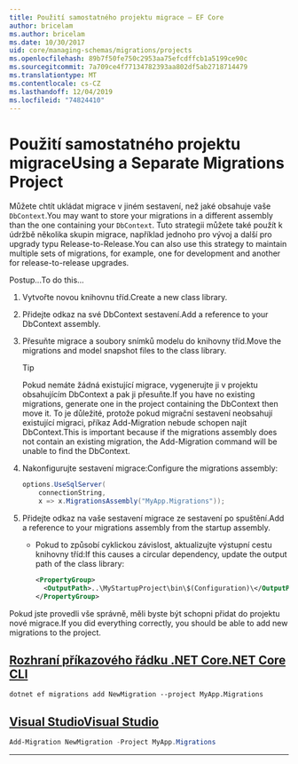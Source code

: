 ```yaml
---
title: Použití samostatného projektu migrace – EF Core
author: bricelam
ms.author: bricelam
ms.date: 10/30/2017
uid: core/managing-schemas/migrations/projects
ms.openlocfilehash: 89b7f50fe750c2953aa75efcdffcb1a5199ce90c
ms.sourcegitcommit: 7a709ce4f77134782393aa802df5ab2718714479
ms.translationtype: MT
ms.contentlocale: cs-CZ
ms.lasthandoff: 12/04/2019
ms.locfileid: "74824410"
---
```

# <a name="using-a-separate-migrations-project"></a><span data-ttu-id="4d6dd-102">Použití samostatného projektu migrace</span><span class="sxs-lookup"><span data-stu-id="4d6dd-102">Using a Separate Migrations Project</span></span>

<span data-ttu-id="4d6dd-103">Můžete chtít ukládat migrace v jiném sestavení, než jaké obsahuje vaše `DbContext`.</span><span class="sxs-lookup"><span data-stu-id="4d6dd-103">You may want to store your migrations in a different assembly than the one containing your `DbContext`.</span></span> <span data-ttu-id="4d6dd-104">Tuto strategii můžete také použít k údržbě několika skupin migrace, například jednoho pro vývoj a další pro upgrady typu Release-to-Release.</span><span class="sxs-lookup"><span data-stu-id="4d6dd-104">You can also use this strategy to maintain multiple sets of migrations, for example, one for development and another for release-to-release upgrades.</span></span>

<span data-ttu-id="4d6dd-105">Postup...</span><span class="sxs-lookup"><span data-stu-id="4d6dd-105">To do this...</span></span>

1. <span data-ttu-id="4d6dd-106">Vytvořte novou knihovnu tříd.</span><span class="sxs-lookup"><span data-stu-id="4d6dd-106">Create a new class library.</span></span>

2. <span data-ttu-id="4d6dd-107">Přidejte odkaz na své DbContext sestavení.</span><span class="sxs-lookup"><span data-stu-id="4d6dd-107">Add a reference to your DbContext assembly.</span></span>

3. <span data-ttu-id="4d6dd-108">Přesuňte migrace a soubory snímků modelu do knihovny tříd.</span><span class="sxs-lookup"><span data-stu-id="4d6dd-108">Move the migrations and model snapshot files to the class library.</span></span>
   > [!TIP]
   > <span data-ttu-id="4d6dd-109">Pokud nemáte žádná existující migrace, vygenerujte ji v projektu obsahujícím DbContext a pak ji přesuňte.</span><span class="sxs-lookup"><span data-stu-id="4d6dd-109">If you have no existing migrations, generate one in the project containing the DbContext then move it.</span></span>
   > <span data-ttu-id="4d6dd-110">To je důležité, protože pokud migrační sestavení neobsahují existující migraci, příkaz Add-Migration nebude schopen najít DbContext.</span><span class="sxs-lookup"><span data-stu-id="4d6dd-110">This is important because if the migrations assembly does not contain an existing migration, the Add-Migration command will be unable to find the DbContext.</span></span>

4. <span data-ttu-id="4d6dd-111">Nakonfigurujte sestavení migrace:</span><span class="sxs-lookup"><span data-stu-id="4d6dd-111">Configure the migrations assembly:</span></span>

   ``` csharp
   options.UseSqlServer(
       connectionString,
       x => x.MigrationsAssembly("MyApp.Migrations"));
   ```

5. <span data-ttu-id="4d6dd-112">Přidejte odkaz na vaše sestavení migrace ze sestavení po spuštění.</span><span class="sxs-lookup"><span data-stu-id="4d6dd-112">Add a reference to your migrations assembly from the startup assembly.</span></span>
   * <span data-ttu-id="4d6dd-113">Pokud to způsobí cyklickou závislost, aktualizujte výstupní cestu knihovny tříd:</span><span class="sxs-lookup"><span data-stu-id="4d6dd-113">If this causes a circular dependency, update the output path of the class library:</span></span>

     ``` xml
     <PropertyGroup>
       <OutputPath>..\MyStartupProject\bin\$(Configuration)\</OutputPath>
     </PropertyGroup>
     ```

<span data-ttu-id="4d6dd-114">Pokud jste provedli vše správně, měli byste být schopni přidat do projektu nové migrace.</span><span class="sxs-lookup"><span data-stu-id="4d6dd-114">If you did everything correctly, you should be able to add new migrations to the project.</span></span>

## <a name="net-core-clitabdotnet-core-cli"></a>[<span data-ttu-id="4d6dd-115">Rozhraní příkazového řádku .NET Core</span><span class="sxs-lookup"><span data-stu-id="4d6dd-115">.NET Core CLI</span></span>](#tab/dotnet-core-cli)

```dotnetcli
dotnet ef migrations add NewMigration --project MyApp.Migrations
```

## <a name="visual-studiotabvs"></a>[<span data-ttu-id="4d6dd-116">Visual Studio</span><span class="sxs-lookup"><span data-stu-id="4d6dd-116">Visual Studio</span></span>](#tab/vs)

``` powershell
Add-Migration NewMigration -Project MyApp.Migrations
```

***
